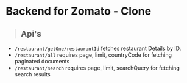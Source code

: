 # Backend for Zomato - Clone

> ## Api's

- `/restaurant/getOne/restaurantId` fetches restaurant Details by ID.
- `/restaurant/all` requires page, limit, countryCode for fetching paginated documents
- `/restaurant/search` requires page, limit, searchQuery for fetching search results

